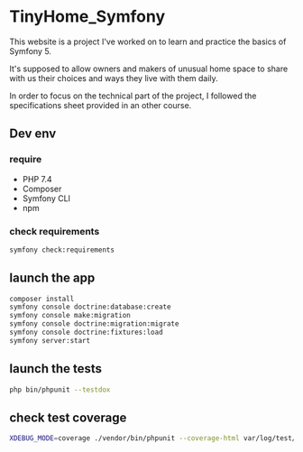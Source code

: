 # TinyHome_Symfony

This website is a project I've worked on to learn and practice the basics of Symfony 5.

It's supposed to allow owners and makers of unusual home space to share with us their choices and ways they live with them daily.

In order to focus on the technical part of the project, I followed the specifications sheet provided in an other course. 

## Dev env

### require

* PHP 7.4
* Composer
* Symfony CLI
* npm
  

### check requirements
```bash
symfony check:requirements
```
## launch the app

```bash
composer install
symfony console doctrine:database:create
symfony console make:migration
symfony console doctrine:migration:migrate
symfony console doctrine:fixtures:load
symfony server:start
```
 
## launch the tests
```bash
php bin/phpunit --testdox
```
## check test coverage

```bash
XDEBUG_MODE=coverage ./vendor/bin/phpunit --coverage-html var/log/test/test-coverage
```
